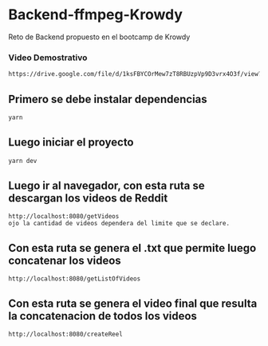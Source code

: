 # Backend-ffmpeg-Krowdy
Reto de Backend propuesto en el bootcamp de Krowdy

### Video Demostrativo
```bash 
https://drive.google.com/file/d/1ksFBYCOrMew7zT8RBUzpVp9D3vrx4O3f/view?usp=sharing
```

## Primero se debe instalar dependencias
```bash 
yarn
```
## Luego iniciar el proyecto
```bash 
yarn dev 
```
## Luego ir al navegador, con esta ruta se descargan los videos de Reddit
``` 
http://localhost:8080/getVideos
ojo la cantidad de videos dependera del limite que se declare.
```

##  Con esta ruta se genera el .txt que permite luego concatenar los videos
``` 
http://localhost:8080/getListOfVideos
```
##  Con esta ruta se genera el video final que resulta la concatenacion de todos los videos
``` 
http://localhost:8080/createReel
```
